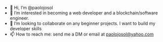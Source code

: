 - 👋 Hi, I’m @paolojosol
- 👀 I’m interested in becoming a web developer and a blockchain/software engineer. 
- 💞️ I’m looking to collaborate on any beginner projects. I want to build my developer skills
- 📫 How to reach me: send me a DM or email at paolojosol@yahoo.com

<!---
paolojosol/paolojosol is a ✨ special ✨ repository because its `README.md` (this file) appears on your GitHub profile.
You can click the Preview link to take a look at your changes.
--->
